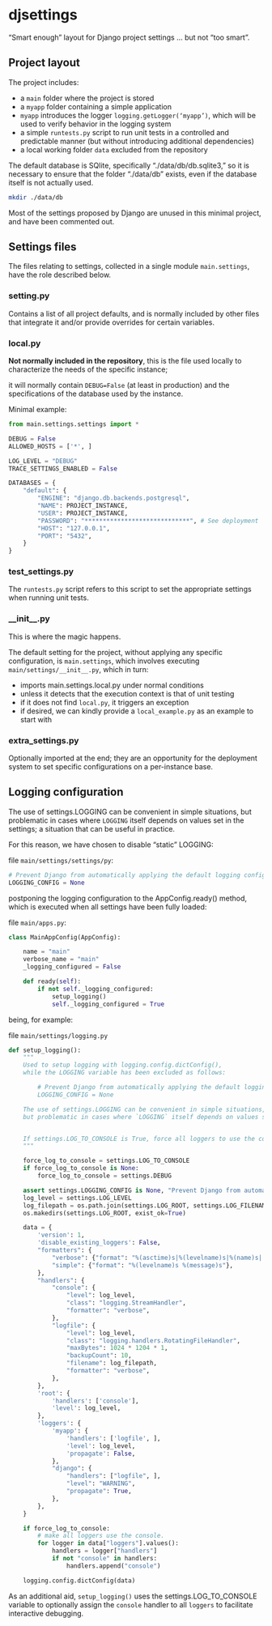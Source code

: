 # djsettings
“Smart enough” layout for Django project settings ... but not “too smart”.



## Project layout

The project includes:

- a `main` folder where the project is stored
- a `myapp` folder containing a simple application
- `myapp` introduces the logger `logging.getLogger(‘myapp’)`, which will be used to verify behavior in the logging system
- a simple `runtests.py` script to run unit tests in a controlled and predictable manner (but without introducing additional dependencies)
- a local working folder `data` excluded from the repository

The default database is SQlite, specifically “./data/db/db.sqlite3,” so it is necessary to ensure that the folder “./data/db” exists, even if the database itself is not actually used.

```bash
mkdir ./data/db
```

Most of the settings proposed by Django are unused in this minimal project, and have been commented out.



## Settings files

The files relating to settings, collected in a single module `main.settings`, have the role described below.

### setting.py

Contains a list of all project defaults, and is normally included by other files that integrate it and/or provide overrides for certain variables.

### local.py

**Not normally included in the repository**, this is the file used locally to characterize the needs of the specific instance;

it will normally contain `DEBUG=False` (at least in production) and the specifications of the database used by the instance.

Minimal example:

```python
from main.settings.settings import *

DEBUG = False
ALLOWED_HOSTS = ['*', ]

LOG_LEVEL = "DEBUG"
TRACE_SETTINGS_ENABLED = False

DATABASES = {
    "default": {
        "ENGINE": "django.db.backends.postgresql",
        "NAME": PROJECT_INSTANCE,
        "USER": PROJECT_INSTANCE,
        "PASSWORD": "*****************************", # See deployment
        "HOST": "127.0.0.1",
        "PORT": "5432",
    }
}
```

### test_settings.py

The `runtests.py` script refers to this script to set the appropriate settings when running unit tests.


### \_\_init\_\_.py

This is where the magic happens.

The default setting for the project, without applying any specific configuration, is `main.settings`, which involves executing `main/settings/__init__.py`, which in turn:

- imports main.settings.local.py under normal conditions
- unless it detects that the execution context is that of unit testing
- if it does not find `local.py`, it triggers an exception
- if desired, we can kindly provide a `local_example.py` as an example to start with

### extra_settings.py

Optionally imported at the end; they are an opportunity for the deployment system to set specific configurations on a per-instance base.

## Logging configuration

The use of settings.LOGGING can be convenient in simple situations, but problematic in cases where `LOGGING` itself depends on values set in the settings; a situation that can be useful in practice.

For this reason, we have chosen to disable “static” LOGGING:

file `main/settings/settings/py`:

```python
# Prevent Django from automatically applying the default logging configuration
LOGGING_CONFIG = None
```

postponing the logging configuration to the AppConfig.ready() method, which is executed when all settings have been fully loaded:

file `main/apps.py`:

```python
class MainAppConfig(AppConfig):

    name = "main"
    verbose_name = "main"
    _logging_configured = False

    def ready(self):
        if not self._logging_configured:
            setup_logging()
            self._logging_configured = True
```

being, for example:

file `main/settings/logging.py`

```python
def setup_logging():
    """
    Used to setup logging with logging.config.dictConfig(),
    while the LOGGING variable has been excluded as follows:

        # Prevent Django from automatically applying the default logging configuration
        LOGGING_CONFIG = None

    The use of settings.LOGGING can be convenient in simple situations,
    but problematic in cases where `LOGGING` itself depends on values set in the settings.


    If settings.LOG_TO_CONSOLE is True, force all loggers to use the console
    """

    force_log_to_console = settings.LOG_TO_CONSOLE
    if force_log_to_console is None:
        force_log_to_console = settings.DEBUG

    assert settings.LOGGING_CONFIG is None, "Prevent Django from automatically applying the default logging configuration"
    log_level = settings.LOG_LEVEL
    log_filepath = os.path.join(settings.LOG_ROOT, settings.LOG_FILENAME)
    os.makedirs(settings.LOG_ROOT, exist_ok=True)

    data = {
        'version': 1,
        'disable_existing_loggers': False,
        "formatters": {
            "verbose": {"format": "%(asctime)s|%(levelname)s|%(name)s| %(message)s"},
            "simple": {"format": "%(levelname)s %(message)s"},
        },
        "handlers": {
            "console": {
                "level": log_level,
                "class": "logging.StreamHandler",
                "formatter": "verbose",
            },
            "logfile": {
                "level": log_level,
                "class": "logging.handlers.RotatingFileHandler",
                "maxBytes": 1024 * 1204 * 1,
                "backupCount": 10,
                "filename": log_filepath,
                "formatter": "verbose",
            },
        },
        'root': {
            'handlers': ['console'],
            'level': log_level,
        },
        'loggers': {
            'myapp': {
                'handlers': ['logfile', ],
                'level': log_level,
                'propagate': False,
            },
            "django": {
                "handlers": ["logfile", ],
                "level": "WARNING",
                "propagate": True,
            },
        },
    }

    if force_log_to_console:
        # make all loggers use the console.
        for logger in data["loggers"].values():
            handlers = logger["handlers"]
            if not "console" in handlers:
                handlers.append("console")

    logging.config.dictConfig(data)
```


As an additional aid, `setup_logging()` uses the settings.LOG_TO_CONSOLE variable
to optionally assign the `console` handler to all `loggers` to facilitate interactive debugging.
